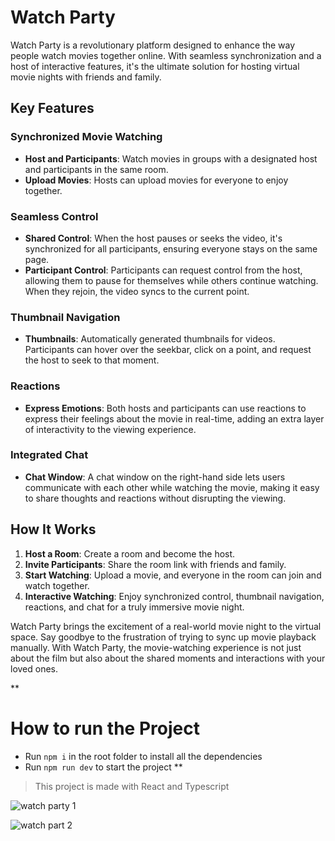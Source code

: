 # Watch Party

Watch Party is a revolutionary platform designed to enhance the way people watch movies together online. With seamless synchronization and a host of interactive features, it's the ultimate solution for hosting virtual movie nights with friends and family.

## Key Features

### Synchronized Movie Watching

-   **Host and Participants**: Watch movies in groups with a designated host and participants in the same room.
-   **Upload Movies**: Hosts can upload movies for everyone to enjoy together.

### Seamless Control

-   **Shared Control**: When the host pauses or seeks the video, it's synchronized for all participants, ensuring everyone stays on the same page.
-   **Participant Control**: Participants can request control from the host, allowing them to pause for themselves while others continue watching. When they rejoin, the video syncs to the current point.

### Thumbnail Navigation

-   **Thumbnails**: Automatically generated thumbnails for videos. Participants can hover over the seekbar, click on a point, and request the host to seek to that moment.

### Reactions

-   **Express Emotions**: Both hosts and participants can use reactions to express their feelings about the movie in real-time, adding an extra layer of interactivity to the viewing experience.

### Integrated Chat

-   **Chat Window**: A chat window on the right-hand side lets users communicate with each other while watching the movie, making it easy to share thoughts and reactions without disrupting the viewing.

## How It Works

1.  **Host a Room**: Create a room and become the host.
2.  **Invite Participants**: Share the room link with friends and family.
3.  **Start Watching**: Upload a movie, and everyone in the room can join and watch together.
4.  **Interactive Watching**: Enjoy synchronized control, thumbnail navigation, reactions, and chat for a truly immersive movie night.

Watch Party brings the excitement of a real-world movie night to the virtual space. Say goodbye to the frustration of trying to sync up movie playback manually. With Watch Party, the movie-watching experience is not just about the film but also about the shared moments and interactions with your loved ones.

**
# How to run the Project

 - Run `npm i` in the root folder to install all the dependencies
- Run `npm run dev` to start the project
**


> This project is made with React and Typescript


![watch party 1](https://github.com/noya19/Watch-Party-Version-1/assets/55716370/d0f64331-649c-4fbf-8a6b-84a1c880a47f)


![watch part 2](https://github.com/noya19/Watch-Party-Version-1/assets/55716370/49767201-f4ea-4120-9ba4-7506e4610c39)

